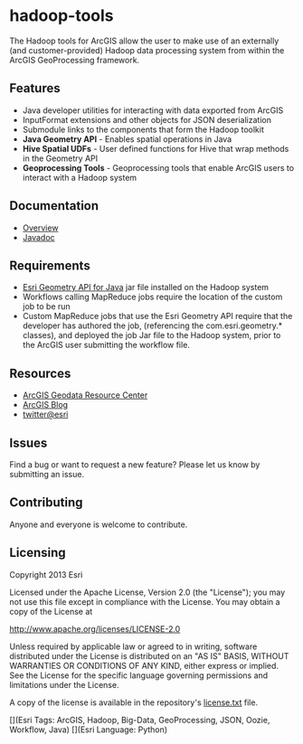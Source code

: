 # hadoop-tools

The Hadoop tools for ArcGIS allow the user to make use of an externally (and customer-provided) Hadoop data processing system from within the ArcGIS GeoProcessing framework.


## Features

* Java developer utilities for interacting with data exported from ArcGIS
 * InputFormat extensions and other objects for JSON deserialization
* Submodule links to the components that form the Hadoop toolkit
 * **Java Geometry API** - Enables spatial operations in Java
 * **Hive Spatial UDFs** - User defined functions for Hive that wrap methods in the Geometry API
 * **Geoprocessing Tools** - Geoprocessing tools that enable ArcGIS users to interact with a Hadoop system

## Documentation

 * [Overview](https://github.com/Esri/spatial-framework-hadoop/wiki/Hadoop-Utilities)
 * [Javadoc](http://esri.github.com/spatial-framework-hadoop/javadoc/)

## Requirements

* [Esri Geometry API for Java](https://github.com/Esri/geometry-api-java) jar file installed on the Hadoop system
* Workflows calling MapReduce jobs require the location of the custom job to be run
* Custom MapReduce jobs that use the Esri Geometry API require that the developer has authored the job, (referencing the com.esri.geometry.\* classes), and deployed the job Jar file to the Hadoop system, prior to the ArcGIS user submitting the workflow file. 

## Resources

* [ArcGIS Geodata Resource Center]( http://resources.arcgis.com/en/communities/geodata/)
* [ArcGIS Blog](http://blogs.esri.com/esri/arcgis/)
* [twitter@esri](http://twitter.com/esri)

## Issues

Find a bug or want to request a new feature?  Please let us know by submitting an issue.

## Contributing

Anyone and everyone is welcome to contribute. 

## Licensing
Copyright 2013 Esri

Licensed under the Apache License, Version 2.0 (the "License");
you may not use this file except in compliance with the License.
You may obtain a copy of the License at

   http://www.apache.org/licenses/LICENSE-2.0

Unless required by applicable law or agreed to in writing, software
distributed under the License is distributed on an "AS IS" BASIS,
WITHOUT WARRANTIES OR CONDITIONS OF ANY KIND, either express or implied.
See the License for the specific language governing permissions and
limitations under the License.

A copy of the license is available in the repository's [license.txt]( https://raw.github.com/Esri/spatial-framework-hadoop/master/license.txt) file.

[](Esri Tags: ArcGIS, Hadoop, Big-Data, GeoProcessing, JSON, Oozie, Workflow, Java)
[](Esri Language: Python)

